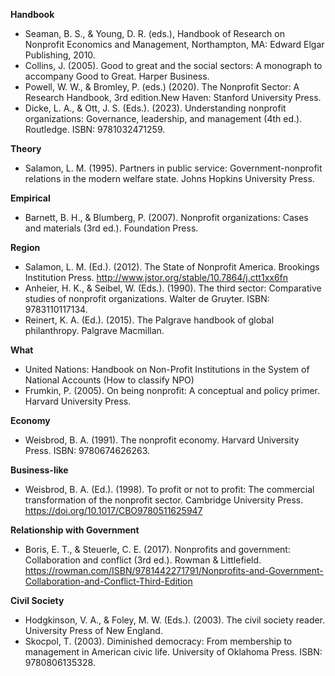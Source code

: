 **Handbook**
- Seaman, B. S., & Young, D. R. (eds.), Handbook of Research on Nonprofit Economics and Management, Northampton, MA: Edward Elgar Publishing, 2010. 
- Collins, J. (2005). Good to great and the social sectors: A monograph to accompany Good to Great. Harper Business.
- Powell, W. W., & Bromley, P. (eds.) (2020). The Nonprofit Sector: A Research Handbook, 3rd edition.New Haven: Stanford University Press.
- Dicke, L. A., & Ott, J. S. (Eds.). (2023). Understanding nonprofit organizations: Governance, leadership, and management (4th ed.). Routledge. ISBN: 9781032471259.

**Theory** 
- Salamon, L. M. (1995). Partners in public service: Government-nonprofit relations in the modern welfare state. Johns Hopkins University Press.

**Empirical**
- Barnett, B. H., & Blumberg, P. (2007). Nonprofit organizations: Cases and materials (3rd ed.). Foundation Press. 

**Region**
- Salamon, L. M. (Ed.). (2012). The State of Nonprofit America. Brookings Institution Press. http://www.jstor.org/stable/10.7864/j.ctt1xx6fn
- Anheier, H. K., & Seibel, W. (Eds.). (1990). The third sector: Comparative studies of nonprofit organizations. Walter de Gruyter. ISBN: 9783110117134.
- Reinert, K. A. (Ed.). (2015). The Palgrave handbook of global philanthropy. Palgrave Macmillan.

**What**
- United Nations: Handbook on Non-Profit Institutions in the System of National Accounts (How to classify NPO)
- Frumkin, P. (2005). On being nonprofit: A conceptual and policy primer. Harvard University Press.
  
**Economy**
- Weisbrod, B. A. (1991). The nonprofit economy. Harvard University Press. ISBN: 9780674626263.

**Business-like**
- Weisbrod, B. A. (Ed.). (1998). To profit or not to profit: The commercial transformation of the nonprofit sector. Cambridge University Press. https://doi.org/10.1017/CBO9780511625947

**Relationship with Government**
- Boris, E. T., & Steuerle, C. E. (2017). Nonprofits and government: Collaboration and conflict (3rd ed.). Rowman & Littlefield. https://rowman.com/ISBN/9781442271791/Nonprofits-and-Government-Collaboration-and-Conflict-Third-Edition
  
**Civil Society**
- Hodgkinson, V. A., & Foley, M. W. (Eds.). (2003). The civil society reader. University Press of New England.
- Skocpol, T. (2003). Diminished democracy: From membership to management in American civic life. University of Oklahoma Press. ISBN: 9780806135328.
